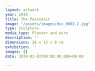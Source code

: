 ```yaml
---
layout: artwork
year: 2019
title: The Pessimist
image: "/assets/images/dsc_0002-2.jpg"
type: Sculpture
media_type: Plaster and wire
description: ''
dimensions: 28 x 13 x 8 cm
exhibition: ''
images: []
date: 2019-02-01T00:00:00.000+00:00

---
```

